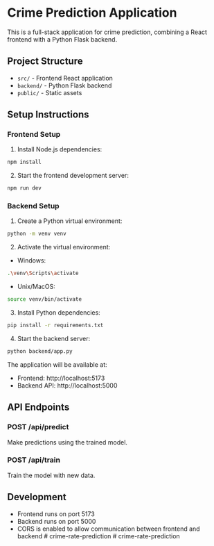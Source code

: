 # Crime Prediction Application

This is a full-stack application for crime prediction, combining a React frontend with a Python Flask backend.

## Project Structure
- `src/` - Frontend React application
- `backend/` - Python Flask backend
- `public/` - Static assets

## Setup Instructions

### Frontend Setup
1. Install Node.js dependencies:
```bash
npm install
```

2. Start the frontend development server:
```bash
npm run dev
```

### Backend Setup
1. Create a Python virtual environment:
```bash
python -m venv venv
```

2. Activate the virtual environment:
- Windows:
```bash
.\venv\Scripts\activate
```
- Unix/MacOS:
```bash
source venv/bin/activate
```

3. Install Python dependencies:
```bash
pip install -r requirements.txt
```

4. Start the backend server:
```bash
python backend/app.py
```

The application will be available at:
- Frontend: http://localhost:5173
- Backend API: http://localhost:5000

## API Endpoints

### POST /api/predict
Make predictions using the trained model.

### POST /api/train
Train the model with new data.

## Development
- Frontend runs on port 5173
- Backend runs on port 5000
- CORS is enabled to allow communication between frontend and backend #   c r i m e - r a t e - p r e d i c t i o n  
 #   c r i m e - r a t e - p r e d i c t i o n  
 